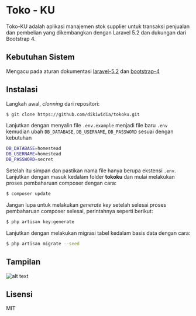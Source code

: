 # Toko - KU
Toko-KU adalah aplikasi manajemen stok supplier untuk transaksi penjualan dan pembelian yang dikembangkan dengan Laravel 5.2 dan dukungan dari Bootstrap 4.
## Kebutuhan Sistem
Mengacu pada aturan dokumentasi [laravel-5.2] dan [bootstrap-4]
## Instalasi
Langkah awal, _clonning_ dari repositori:
```sh
$ git clone https://github.com/dikiwidia/tokoku.git
```
Lanjutkan dengan menyalin file ```.env.example``` menjadi file baru ```.env``` kemudian ubah ```DB_DATABASE```, ```DB_USERNAME```, ```DB_PASSWORD``` sesuai dengan kebutuhan
```sh
DB_DATABASE=homestead
DB_USERNAME=homestead
DB_PASSWORD=secret
```
Setelah itu simpan dan pastikan nama file hanya berupa ekstensi ```.env```. Lanjutkan dengan masuk kedalam folder **tokoku** dan mulai melakukan proses pembaharuan composer dengan cara:
```sh
$ composer update
```
Jangan lupa untuk melakukan _generate key_ setelah selesai proses pembaharuan composer selesai, perintahnya seperti berikut:
```sh
$ php artisan key:generate
```
Lanjutkan dengan melakukan migrasi tabel kedalam basis data dengan cara:
```sh
$ php artisan migrate --seed
```
## Tampilan
![alt text](https://github.com/dikiwidia/tokoku/blob/dev/screenshot.png)

## Lisensi
MIT

[laravel-5.2]: <https://laravel.com/docs/5.2/#server-requirements>
[bootstrap-4]: <https://getbootstrap.com/docs/4.1/getting-started/introduction/>

